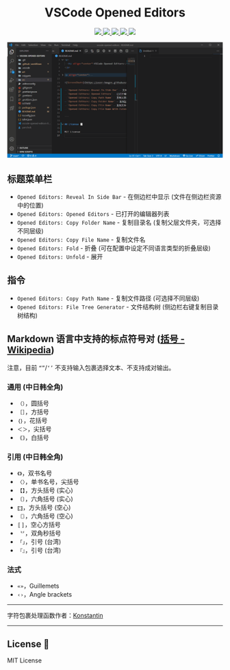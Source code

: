 <p>
  <h1 align="center">VSCode Opened Editors</h1>
</p>

<p align="center">
  <a href="https://github.com/xianghongai/vscode-opened-editors">
    <img src="https://img.shields.io/github/repo-size/xianghongai/vscode-opened-editors?style=plastic&color=4ac51c">
  </a>
  <a href="https://marketplace.visualstudio.com/items?itemName=nicholashsiang.vscode-opened-editors">
    <img src="https://vsmarketplacebadge.apphb.com/version-short/nicholashsiang.vscode-opened-editors.svg?style=plastic&color=408cff">
  </a>
  <a href="https://marketplace.visualstudio.com/items?itemName=nicholashsiang.vscode-opened-editors">
    <img src="https://vsmarketplacebadge.apphb.com/installs-short/nicholashsiang.vscode-opened-editors.svg?style=plastic&color=4ac51c">
  </a>
  <a href="https://marketplace.visualstudio.com/items?itemName=nicholashsiang.vscode-opened-editors">
    <img src="https://vsmarketplacebadge.apphb.com/rating-short/nicholashsiang.vscode-opened-editors.svg?style=plastic&color=4ac51c">
  </a>
  <a href="https://marketplace.visualstudio.com/items?itemName=nicholashsiang.vscode-opened-editors">
    <img src="https://img.shields.io/github/license/xianghongai/vscode-opened-editors?maxAge=2592000&style=plastic&color=4ac51c">
  </a>
</p>

![ScreenShots](https://raw.githubusercontent.com/caringrun/assets/master/vscode-opened-editors.gif)

## 标题菜单栏

- `Opened Editors: Reveal In Side Bar` - 在侧边栏中显示 (文件在侧边栏资源中的位置)
- `Opened Editors: Opened Editors` - 已打开的编辑器列表
- `Opened Editors: Copy Folder Name` - 复制目录名 (复制父层文件夹，可选择不同层级)
- `Opened Editors: Copy File Name` - 复制文件名
- `Opened Editors: Fold` - 折叠 (可在配置中设定不同语言类型的折叠层级)
- `Opened Editors: Unfold` - 展开

## 指令

- `Opened Editors: Copy Path Name` - 复制文件路径 (可选择不同层级)
- `Opened Editors: File Tree Generator` - 文件结构树 (侧边栏右键复制目录树结构)

## Markdown 语言中支持的标点符号对 ([括号 - Wikipedia](https://zh.wikipedia.org/zh-cn/%E6%8B%AC%E5%8F%B7))

注意，目前 `“”`/`‘’` 不支持输入包裹选择文本、不支持成对输出。

### 通用 (中日韩全角)

- `（）`，圆括号
- `［］`，方括号
- `｛｝`，花括号
- `＜＞`，尖括号
- `｟｠`，白括号

### 引用 (中日韩全角)

- `《》`，双书名号
- `〈〉`，单书名号，尖括号
- `【】`，方头括号 (实心)
- `〔〕`，六角括号 (实心)
- `〖〗`，方头括号 (空心)
- `〘〙`，六角括号 (空心)
- `〚〛`，空心方括号
- `〝〞`，双角秒括号
- `「」`，引号 (台湾)
- `『』`，引号 (台湾)

### 法式

- `«»`，Guillemets
- `‹›`，Angle brackets

---

字符包裹处理函数作者：[Konstantin](https://github.com/gko/wrap)

---

## License 📃

MIT License

<!-- [package.json - contributes/configuration/properties](https://github.com/microsoft/vscode/blob/main/src/vs/workbench/api/common/configurationExtensionPoint.ts) -->